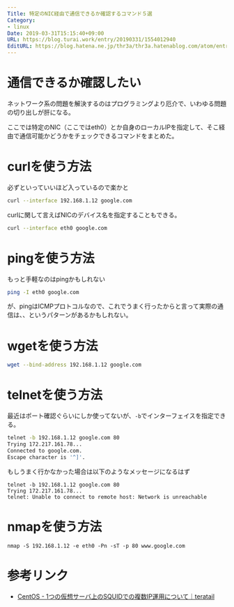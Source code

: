 ```yaml
---
Title: 特定のNIC経由で通信できるか確認するコマンド５選
Category:
- linux
Date: 2019-03-31T15:15:40+09:00
URL: https://blog.turai.work/entry/20190331/1554012940
EditURL: https://blog.hatena.ne.jp/thr3a/thr3a.hatenablog.com/atom/entry/17680117127002325559
---
```


# 通信できるか確認したい

ネットワーク系の問題を解決するのはプログラミングより厄介で、いわゆる問題の切り出しが肝になる。

ここでは特定のNIC（ここではeth0）とか自身のローカルIPを指定して、そこ経由で通信可能かどうかをチェックできるコマンドをまとめた。

# curlを使う方法

必ずといっていいほど入っているので楽かと

```sh
curl --interface 192.168.1.12 google.com
```

curlに関して言えばNICのデバイス名を指定することもできる。

```sh
curl --interface eth0 google.com
```

# pingを使う方法

もっと手軽なのはpingかもしれない

```sh
ping -I eth0 google.com
```

が、pingはICMPプロトコルなので、これでうまく行ったからと言って実際の通信は、、というパターンがあるかもしれない。

# wgetを使う方法

```sh
wget --bind-address 192.168.1.12 google.com
```

# telnetを使う方法

最近はポート確認ぐらいにしか使ってないが、`-b`でインターフェイスを指定できる。

```sh
telnet -b 192.168.1.12 google.com 80
Trying 172.217.161.78...
Connected to google.com.
Escape character is '^]'.
```

もしうまく行かなかった場合は以下のようなメッセージになるはず

```
telnet -b 192.168.1.12 google.com 80
Trying 172.217.161.78...
telnet: Unable to connect to remote host: Network is unreachable
```

# nmapを使う方法

```
nmap -S 192.168.1.12 -e eth0 -Pn -sT -p 80 www.google.com
```

# 参考リンク

- [CentOS - 1つの仮想サーバ上のSQUIDでの複数IP運用について｜teratail](https://teratail.com/questions/36310)
